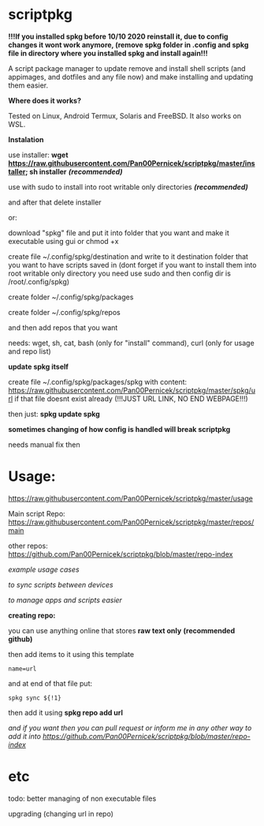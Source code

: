# scriptpkg

**!!!If you installed spkg before 10/10 2020 reinstall it, due to config changes it wont work anymore, (remove spkg folder in .config and spkg file in directory where you installed spkg and install again!!!**

A script package manager to update remove and install shell scripts (and appimages, and dotfiles and any file now) and make installing and updating them easier.

**Where does it works?**

Tested on Linux, Android Termux, Solaris and FreeBSD. It also works on WSL.

**Instalation**

use installer: __wget https://raw.githubusercontent.com/Pan00Pernicek/scriptpkg/master/installer; sh installer__ ***(recommended)***

use with sudo to install into root writable only directories ***(recommended)***

and after that delete installer

or:

download "spkg" file and put it into folder that you want and make it executable using gui or chmod +x

create file  ~/.config/spkg/destination and write to it destination folder that you want to have scripts saved in (dont forget if you want to install them into root writable only directory you need use sudo and then config dir is /root/.config/spkg)

create folder  ~/.config/spkg/packages

create folder  ~/.config/spkg/repos

and then add repos that you want

needs: wget, sh, cat, bash (only for "install" command), curl (only for usage and repo list)

**update spkg itself**

create file ~/.config/spkg/packages/spkg with content: https://raw.githubusercontent.com/Pan00Pernicek/scriptpkg/master/spkg/url if that file doesnt exist already
(!!!JUST URL LINK, NO END WEBPAGE!!!)

then just: __spkg update spkg__

**sometimes changing of how config is handled will break scriptpkg**

needs manual fix then

# Usage: 
https://raw.githubusercontent.com/Pan00Pernicek/scriptpkg/master/usage

Main script Repo: https://raw.githubusercontent.com/Pan00Pernicek/scriptpkg/master/repos/main

other repos: https://github.com/Pan00Pernicek/scriptpkg/blob/master/repo-index

*example usage cases*

*to sync scripts between devices*

*to manage apps and scripts easier*

**creating repo:**

you can use anything online that stores **raw text only** **(recommended github)**

then add items to it using this template

```name=url```

and at end of that file put:

```spkg sync ${!1}```

then add it using __spkg repo add url__

*and if you want then you can pull request or inform me in any other way to add it into https://github.com/Pan00Pernicek/scriptpkg/blob/master/repo-index*

# etc

todo: better managing of non executable files

upgrading (changing url in repo)
